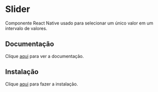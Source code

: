 # Slider

Componente React Native usado para selecionar um único valor em um intervalo de valores.

## Documentação

Clique [aqui](https://github.com/react-native-community/react-native-slider) para ver a documentação.

## Instalação

Clique [aqui](https://www.npmjs.com/package/@react-native-community/slider) para fazer a instalação.